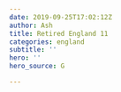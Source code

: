 ```yaml
---
date: 2019-09-25T17:02:12Z
author: Ash
title: Retired England 11
categories: england
subtitle: ''
hero: ''
hero_source: G

---
```

